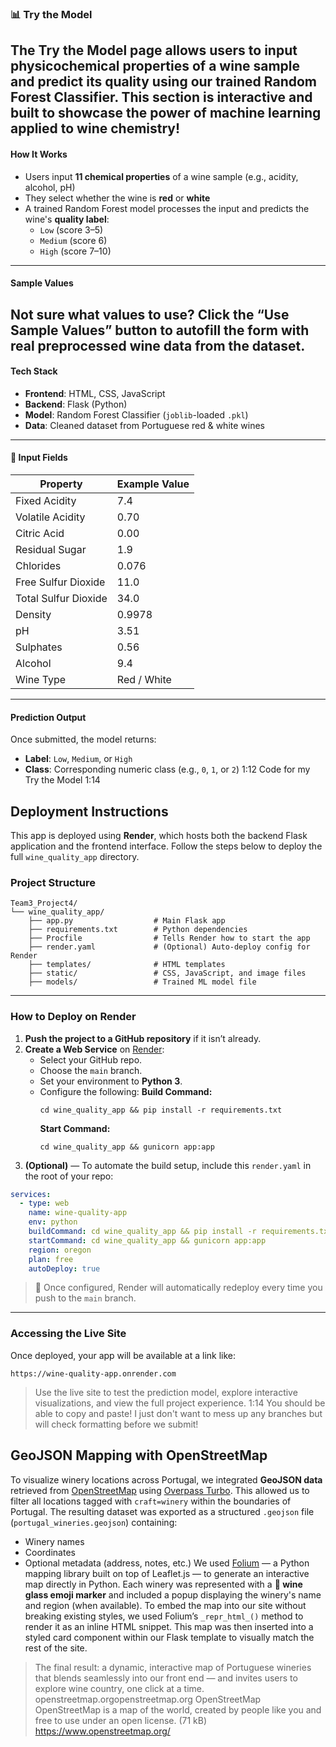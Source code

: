 ### :bar_chart: Try the Model
The **Try the Model** page allows users to input physicochemical properties of a wine sample and predict its quality using our trained **Random Forest Classifier**.
This section is interactive and built to showcase the power of machine learning applied to wine chemistry!
---
#### How It Works
- Users input **11 chemical properties** of a wine sample (e.g., acidity, alcohol, pH)
- They select whether the wine is **red** or **white**
- A trained Random Forest model processes the input and predicts the wine's **quality label**:
  - `Low` (score 3–5)
  - `Medium` (score 6)
  - `High` (score 7–10)
---
#### Sample Values
Not sure what values to use? Click the **“Use Sample Values”** button to autofill the form with real preprocessed wine data from the dataset.
---
#### Tech Stack
- **Frontend**: HTML, CSS, JavaScript
- **Backend**: Flask (Python)
- **Model**: Random Forest Classifier (`joblib`-loaded `.pkl`)
- **Data**: Cleaned dataset from Portuguese red & white wines
---
#### :receipt: Input Fields
| Property                 | Example Value |
|--------------------------|---------------|
| Fixed Acidity            | 7.4           |
| Volatile Acidity         | 0.70          |
| Citric Acid              | 0.00          |
| Residual Sugar           | 1.9           |
| Chlorides                | 0.076         |
| Free Sulfur Dioxide      | 11.0          |
| Total Sulfur Dioxide     | 34.0          |
| Density                  | 0.9978        |
| pH                       | 3.51          |
| Sulphates                | 0.56          |
| Alcohol                  | 9.4           |
| Wine Type                | Red / White   |
---
#### Prediction Output
Once submitted, the model returns:
- **Label**: `Low`, `Medium`, or `High`
- **Class**: Corresponding numeric class (e.g., `0`, `1`, or `2`)
1:12
Code for my Try the Model
1:14
## Deployment Instructions
This app is deployed using **Render**, which hosts both the backend Flask application and the frontend interface. Follow the steps below to deploy the full `wine_quality_app` directory.
### Project Structure
```
Team3_Project4/
└── wine_quality_app/
    ├── app.py                  # Main Flask app
    ├── requirements.txt        # Python dependencies
    ├── Procfile                # Tells Render how to start the app
    ├── render.yaml             # (Optional) Auto-deploy config for Render
    ├── templates/              # HTML templates
    ├── static/                 # CSS, JavaScript, and image files
    ├── models/                 # Trained ML model file
```
---
### How to Deploy on Render
1. **Push the project to a GitHub repository** if it isn’t already.
2. **Create a Web Service** on [Render](https://render.com):
   - Select your GitHub repo.
   - Choose the `main` branch.
   - Set your environment to **Python 3**.
   - Configure the following:
     **Build Command:**
     ```
     cd wine_quality_app && pip install -r requirements.txt
     ```
     **Start Command:**
     ```
     cd wine_quality_app && gunicorn app:app
     ```
3. **(Optional)** — To automate the build setup, include this `render.yaml` in the root of your repo:
```yaml
services:
  - type: web
    name: wine-quality-app
    env: python
    buildCommand: cd wine_quality_app && pip install -r requirements.txt
    startCommand: cd wine_quality_app && gunicorn app:app
    region: oregon
    plan: free
    autoDeploy: true
```
> :repeat: Once configured, Render will automatically redeploy every time you push to the `main` branch.
---
### Accessing the Live Site
Once deployed, your app will be available at a link like:
```
https://wine-quality-app.onrender.com
```
> Use the live site to test the prediction model, explore interactive visualizations, and view the full project experience.
1:14
You should be able to copy and paste! I just don't want to mess up any branches but will check formatting before we submit!

## GeoJSON Mapping with OpenStreetMap
To visualize winery locations across Portugal, we integrated **GeoJSON data** retrieved from [OpenStreetMap](https://www.openstreetmap.org/) using [Overpass Turbo](https://overpass-turbo.eu/). This allowed us to filter all locations tagged with `craft=winery` within the boundaries of Portugal.
The resulting dataset was exported as a structured `.geojson` file (`portugal_wineries.geojson`) containing:
- Winery names
- Coordinates
- Optional metadata (address, notes, etc.)
We used [Folium](https://python-visualization.github.io/folium/) — a Python mapping library built on top of Leaflet.js — to generate an interactive map directly in Python. Each winery was represented with a **:wine_glass: wine glass emoji marker** and included a popup displaying the winery's name and region (when available).
To embed the map into our site without breaking existing styles, we used Folium’s `_repr_html_()` method to render it as an inline HTML snippet. This map was then inserted into a styled card component within our Flask template to visually match the rest of the site.
> The final result: a dynamic, interactive map of Portuguese wineries that blends seamlessly into our front end — and invites users to explore wine country, one click at a time.
openstreetmap.orgopenstreetmap.org
OpenStreetMap
OpenStreetMap is a map of the world, created by people like you and free to use under an open license. (71 kB)
https://www.openstreetmap.org/
